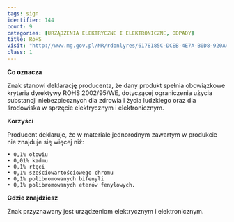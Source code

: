 ```yaml
---
tags: sign
identifier: 144
count: 9
categories: [URZĄDZENIA ELEKTRYCZNE I ELEKTRONICZNE, ODPADY]
title: RoHS
visit: "http://www.mg.gov.pl/NR/rdonlyres/6178185C-DCEB-4E7A-B0D8-920A480D1FEC/53502/200295WE.pdf"
class: 1
---
```

**Co oznacza**

Znak stanowi deklarację producenta, że dany produkt spełnia obowiązkowe kryteria dyrektywy ROHS 2002/95/WE, dotyczącej ograniczenia użycia substancji niebezpiecznych dla zdrowia i życia ludzkiego oraz dla środowiska w sprzęcie elektrycznym i elektronicznym.

**Korzyści**

Producent deklaruje, że w materiale jednorodnym zawartym w produkcie nie znajduje się więcej niż:

	• 0,1% ołowiu
	• 0,01% kadmu
	• 0,1% rtęci
	• 0,1% sześciowartościowego chromu
	• 0,1% polibromowanych bifenyli
	• 0,1% polibromowanych eterów fenylowych.
	
**Gdzie znajdziesz**

Znak przyznawany jest urządzeniom elektrycznym i elektronicznym.
